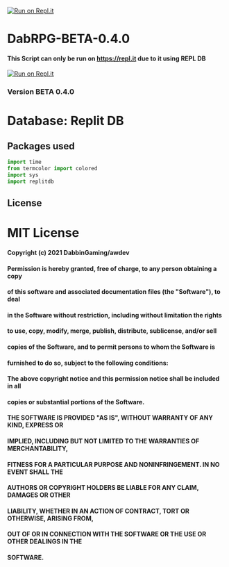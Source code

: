 [![Run on Repl.it](https://camo.githubusercontent.com/ee22c1d26ef748a961ce08234e36d71dfc1b61867ad57e5262e0cfce7dbdadb1/68747470733a2f2f6d656469612e646973636f72646170702e6e65742f6174746163686d656e74732f3737373237323534303633363131393034312f3830333332393238333339363733303937302f4461625f5250475f322e706e673f77696474683d333639266865696768743d333639)](https://camo.githubusercontent.com/ee22c1d26ef748a961ce08234e36d71dfc1b61867ad57e5262e0cfce7dbdadb1/68747470733a2f2f6d656469612e646973636f72646170702e6e65742f6174746163686d656e74732f3737373237323534303633363131393034312f3830333332393238333339363733303937302f4461625f5250475f322e706e673f77696474683d333639266865696768743d333639)
# DabRPG-BETA-0.4.0
#### This Script can only be run on https://repl.it due to it using REPL DB
[![Run on Repl.it](https://repl.it/badge/github/Dabbin-Gamings-Dev-Team/DabRPG)](https://repl.it/github/Dabbin-Gamings-Dev-Team/DabRPG)
### Version BETA 0.4.0
# Database: Replit DB
## Packages used

```python
import time
from termcolor import colored
import sys
import replitdb
```

## License
# MIT License

#### Copyright (c) 2021 DabbinGaming/awdev

#### Permission is hereby granted, free of charge, to any person obtaining a copy
#### of this software and associated documentation files (the "Software"), to deal
#### in the Software without restriction, including without limitation the rights
#### to use, copy, modify, merge, publish, distribute, sublicense, and/or sell
#### copies of the Software, and to permit persons to whom the Software is
#### furnished to do so, subject to the following conditions:

#### The above copyright notice and this permission notice shall be included in all
#### copies or substantial portions of the Software.

#### THE SOFTWARE IS PROVIDED "AS IS", WITHOUT WARRANTY OF ANY KIND, EXPRESS OR
#### IMPLIED, INCLUDING BUT NOT LIMITED TO THE WARRANTIES OF MERCHANTABILITY,
#### FITNESS FOR A PARTICULAR PURPOSE AND NONINFRINGEMENT. IN NO EVENT SHALL THE
#### AUTHORS OR COPYRIGHT HOLDERS BE LIABLE FOR ANY CLAIM, DAMAGES OR OTHER
#### LIABILITY, WHETHER IN AN ACTION OF CONTRACT, TORT OR OTHERWISE, ARISING FROM,
#### OUT OF OR IN CONNECTION WITH THE SOFTWARE OR THE USE OR OTHER DEALINGS IN THE
#### SOFTWARE.
